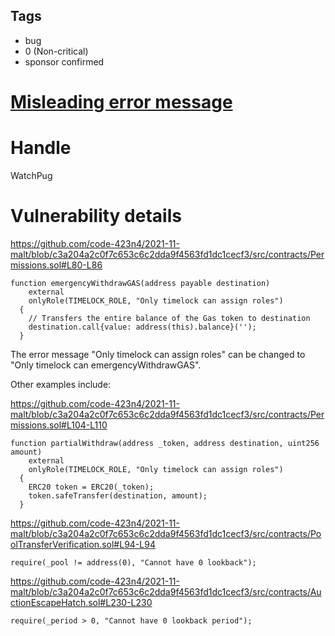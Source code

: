 ## Tags

- bug
- 0 (Non-critical)
- sponsor confirmed

# [Misleading error message](https://github.com/code-423n4/2021-11-malt-findings/issues/286) 

# Handle

WatchPug


# Vulnerability details

https://github.com/code-423n4/2021-11-malt/blob/c3a204a2c0f7c653c6c2dda9f4563fd1dc1cecf3/src/contracts/Permissions.sol#L80-L86

```solidity=80
function emergencyWithdrawGAS(address payable destination)
    external 
    onlyRole(TIMELOCK_ROLE, "Only timelock can assign roles")
  {
    // Transfers the entire balance of the Gas token to destination
    destination.call{value: address(this).balance}('');
  }
```

The error message "Only timelock can assign roles" can be changed to "Only timelock can emergencyWithdrawGAS".

Other examples include:

https://github.com/code-423n4/2021-11-malt/blob/c3a204a2c0f7c653c6c2dda9f4563fd1dc1cecf3/src/contracts/Permissions.sol#L104-L110

```solidity=104
function partialWithdraw(address _token, address destination, uint256 amount)
    external 
    onlyRole(TIMELOCK_ROLE, "Only timelock can assign roles")
  {
    ERC20 token = ERC20(_token);
    token.safeTransfer(destination, amount);
  }
```

https://github.com/code-423n4/2021-11-malt/blob/c3a204a2c0f7c653c6c2dda9f4563fd1dc1cecf3/src/contracts/PoolTransferVerification.sol#L94-L94

```solidity=94
require(_pool != address(0), "Cannot have 0 lookback");
```

https://github.com/code-423n4/2021-11-malt/blob/c3a204a2c0f7c653c6c2dda9f4563fd1dc1cecf3/src/contracts/AuctionEscapeHatch.sol#L230-L230

```solidity=230
require(_period > 0, "Cannot have 0 lookback period");
```

